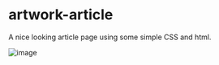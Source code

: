 # artwork-article
A nice looking article page using some simple CSS and html.

![image](https://github.com/briendeau/artwork-article/assets/62812999/ca538179-54ad-44e6-bba5-a55dd985166a)

